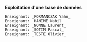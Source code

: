 **Exploitation d'une base de données**

    Enseignant: _FORMANCZAK Yahn_
    Enseignant: _HANINE Nabil_
    Enseignant: _NONNE Laurent_
    Enseignant: _SOTIN Pascal_
    Enseignant: _TESTE Olivier_